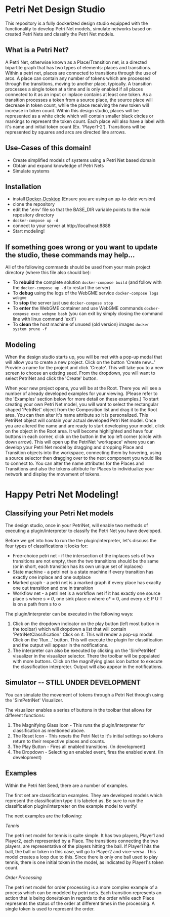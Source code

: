# Petri Net Design Studio
This repository is a fully dockerized design studio equipped with the functionality to develop Petri Net models, simulate networks based on created Petri Nets and classify the Petri Net models. 

## What is a Petri Net?
A Petri Net, otherwise known as a Place/Transition net, is a directed bipartite graph that has two types of elements: places and transitions. Within a petri net, places are connected to transitions through the use of arcs. A place can contain any number of tokens which are processed through the transitions, moving to another place, typically. A transition processes a single token at a time and is only enabled if all places connected to it as an input or inplace contains at least one token. As a transition processes a token from a source place, the source place will decrease in token count, while the place receiving the new token will increase in token count. Within this design studio, places will be represented as a white circle which will contain smaller black circles or markings to represent the token count. Each place will also have a label with it's name and initial token count (Ex. 'Player1-2'). Transitions will be represented by squares and arcs are directed line arrows. 

## Use-Cases of this domain!
- Create simplified models of systems using a Petri Net based domain
- Obtain and expand knowledge of Petri Nets
- Simulate systems

## Installation
- install [Docker-Desktop](https://www.docker.com/products/docker-desktop) (Ensure you are using an up-to-date version)
- clone the repository
- edit the '.env' file so that the BASE_DIR variable points to the main repository directory
- `docker-compose up -d`
- connect to your server at http://localhost:8888
- Start modeling!

## If something goes wrong or you want to update the studio, these commands may help...
All of the following commands should be used from your main project directory (where this file also should be):
- To **rebuild** the complete solution `docker-compose build` (and follow with the `docker-compose up -d` to restart the server)
- To **debug** using the logs of the WebGME service `docker-compose logs webgme`
- To **stop** the server just use `docker-compose stop`
- To **enter** the WebGME container and use WebGME commands `docker-compose exec webgme bash` (you can exit by simply closing the command line with linux command 'exit') 
- To **clean** the host machine of unused (old version) images `docker system prune -f`

## Modeling
When the design studio starts up, you will be met with a pop-up modal that will allow you to create a new project. Click on the button 'Create new...' Provide a name for the project and click 'Create'. This will take you to a new screen to choose an existing seed. From the dropdown, you will want to select PetriNet and click the 'Create' button. 

When your new project opens, you will be at the Root. There you will see a number of already developed examples for your viewing. (Please refer to the 'Examples' section below for more detail on these examples.) To start creating your own Petri Net model, you will want to select the rectangular shaped 'PetriNet' object from the Composition list and drag it to the Root area. You can then alter it's name attribute so it is personalized. This PetriNet object will contain your actual developed Petri Net model. Once you are altered the name and are ready to start developing your model, click on the object in the Root area. It will become highlighted and have four buttons in each corner, click on the button in the top left corner (circle with down arrow). This will open up the PetriNet 'workspace' where you can develop your Petri Net model by dragging and dropping Place and Transition objects into the workspace, connecting them by hovering, using a source selector then dragging over to the next component you would like to connect to. You can alter the name attributes for the Places and Transitions and also the tokens attribute for Places to individualize your network and display the movement of tokens. 

# Happy Petri Net Modeling!

## Classifying your Petri Net models
The design studio, once in your PetriNet, will enable two methods of executing a plugin/interpreter to classify the Petri Net you have developed. 

Before we get into how to run the the plugin/interpreter, let's discuss the four types of classifications it looks for:
- Free-choice petri net - if the intersection of the inplaces sets of two transitions are not empty, then the two transitions should be the same (or in short, each transition has its own unique set of inplaces)
- State machine - a petri net is a state machine if every transition has exactly one inplace and one outplace
- Marked graph - a petri net is a marked graph if every place has exaclty one out transition and one in transition
- Workflow net - a petri net is a workflow net if it has exactly one source place s where *s = 0*, one sink place o where o* = 0, and every x E P U T is on a path from s to o

The plugin/interpreter can be executed in the following ways:
1. Click on the dropdown indicator on the play button (left most button in the toolbar) which will dropdown a list that will contain 'PetriNetClassification.' Click on it. This will render a pop-up modal. Click on the 'Run...' button. This will execute the plugin for classification and the output will appear in the notifications. 
2. The interpreter can also be executed by clicking on the 'SimPetriNet' visualizer in the visualizer selector. There the toolbar will be populated with more buttons. Click on the magnifying glass icon button to execute the classification interpreter. Output will also appear in the notifications. 

## Simulator -- STILL UNDER DEVELOPMENT
You can simulate the movement of tokens through a Petri Net through using the 'SimPetriNet' Visualizer.

The visualizer enables a series of buttons in the toolbar that allows for different functions:
1. The Magnifying Glass Icon - This runs the plugin/interpreter for classification as mentioned above. 
2. The Reset Icon - This resets the Petri Net to it's initial settings so tokens return to their respective places and counts.
3. The Play Button - Fires all enabled transitions. (In development)
4. The Dropdown - Selecting an enabled event, fires the enabled event. (In development)

## Examples
Within the Petri Net Seed, there are a number of examples. 

The first set are classification examples. They are developed models which represent the classification type it is labeled as. Be sure to run the classification plugin/interpreter on the example model to verify! 

The next examples are the following:

*Tennis*

The petri net model for tennis is quite simple. It has two players, Player1 and Player2, each represented by a Place. The transitions connecting the two players, are representative of the players hitting the ball. If Player1 hits the ball, the ball or token in this case, will go to Player2 and vice-versa. This model creates a loop due to this. Since there is only one ball used to play tennis, there is one initial token in the model, as indicated by Player1's token count. 

*Order Processing*

The petri net model for order processing is a more complex example of a process which can be modeled by petri nets. Each transition represents an action that is being done/taken in regards to the order while each Place represents the status of the order at different times in the processing. A single token is used to represent the order. 

